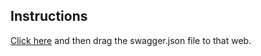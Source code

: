 ## Instructions

[Click here](https://editor.swagger.io) and then drag the swagger.json file to that web.
